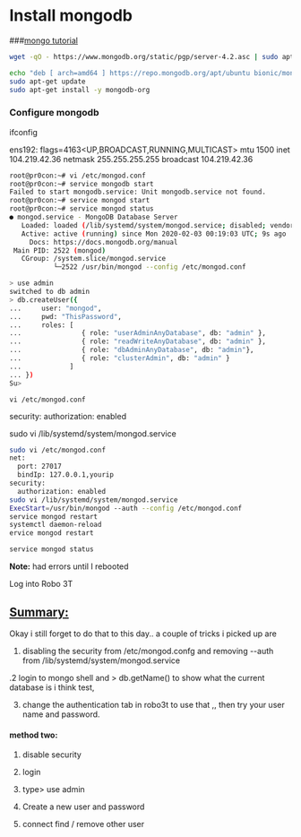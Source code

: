 # Install mongodb

###[mongo tutorial](https://docs.mongodb.com/manual/tutorial/install-mongodb-on-ubuntu)

```sh
wget -qO - https://www.mongodb.org/static/pgp/server-4.2.asc | sudo apt-key add -

echo "deb [ arch=amd64 ] https://repo.mongodb.org/apt/ubuntu bionic/mongodb-org/4.2 multiverse" | sudo tee /etc/apt/sources.list.d/mongodb-org-4.2.list
sudo apt-get update
sudo apt-get install -y mongodb-org
```

### Configure mongodb

ifconfig

ens192: flags=4163<UP,BROADCAST,RUNNING,MULTICAST>  mtu 1500
        inet 104.219.42.36  netmask 255.255.255.255  broadcast 104.219.42.36

```sh
root@pr0con:~# vi /etc/mongod.conf 
root@pr0con:~# service mongodb start
Failed to start mongodb.service: Unit mongodb.service not found.
root@pr0con:~# service mongod start
root@pr0con:~# service mongod status
● mongod.service - MongoDB Database Server
   Loaded: loaded (/lib/systemd/system/mongod.service; disabled; vendor preset: enabled)
   Active: active (running) since Mon 2020-02-03 00:19:03 UTC; 9s ago
     Docs: https://docs.mongodb.org/manual
 Main PID: 2522 (mongod)
   CGroup: /system.slice/mongod.service
           └─2522 /usr/bin/mongod --config /etc/mongod.conf
```

```sh
> use admin
switched to db admin
> db.createUser({
...     user: "mongod",
...     pwd: "ThisPassword",
...     roles: [
...               { role: "userAdminAnyDatabase", db: "admin" },
...               { role: "readWriteAnyDatabase", db: "admin" },
...               { role: "dbAdminAnyDatabase", db: "admin"},
...               { role: "clusterAdmin", db: "admin" }
...            ]
... })
Su>

```

```vi /etc/mongod.conf```

security:
  authorization: enabled

sudo vi /lib/systemd/system/mongod.service

```sh
sudo vi /etc/mongod.conf
net:
  port: 27017
  bindIp: 127.0.0.1,yourip
security:
  authorization: enabled
sudo vi /lib/systemd/system/mongod.service
ExecStart=/usr/bin/mongod --auth --config /etc/mongod.conf
service mongod restart
systemctl daemon-reload
ervice mongod restart 

service mongod status
```

**Note:** had errors until I rebooted

Log into Robo 3T

## [Summary: ](https://www.udemy.com/course/golang-react-w-node-mongo-redis-mysql-nginx/learn/lecture/16809166#questions/9316556)


Okay i still forget to do that to this day.. a couple of tricks i picked up are

1. disabling the security from /etc/mongod.confg and removing --auth from /lib/systemd/system/mongod.service

.2 login to mongo shell and > db.getName()    to show what the current database is i think test,

3. change the authentication tab in robo3t to use that ,, then try your user name and password.

#### method two:

1. disable security

2. login

3. type> use admin

4. Create a new user and password

5. connect  find / remove other user
